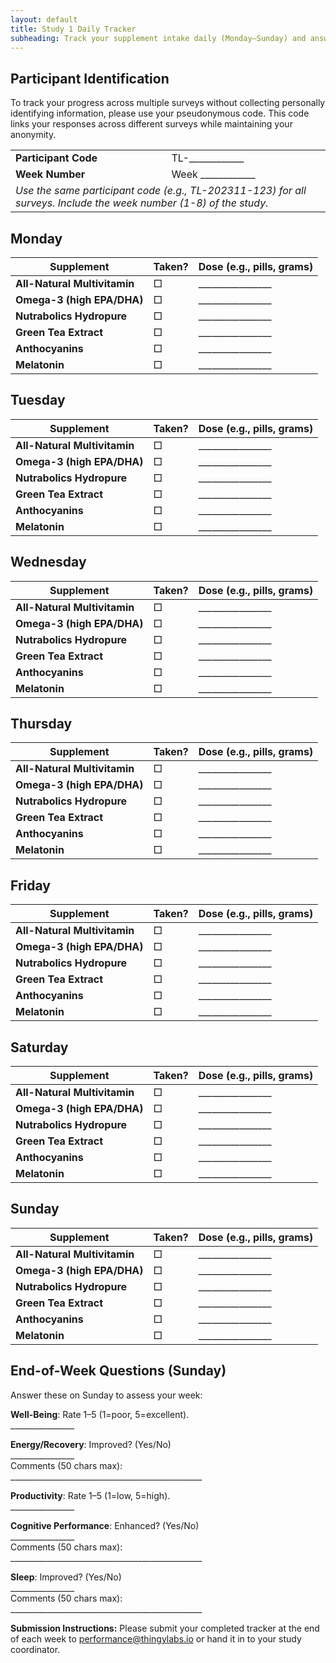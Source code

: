 ```yaml
---
layout: default
title: Study 1 Daily Tracker
subheading: Track your supplement intake daily (Monday–Sunday) and answer the end-of-week questions on Sunday. Check the box if taken and note your dose (e.g., pills, grams). See the <a href="/thingylabs-performance-initiative/docs/s1-supplement-protocol">Supplement Protocol</a> for details.
---
```


<!-- surveys/s1-daily-tracker.md -->
## Participant Identification
To track your progress across multiple surveys without collecting personally identifying information, please use your pseudonymous code. This code links your responses across different surveys while maintaining your anonymity.

<table>
  <tr>
    <td><strong>Participant Code</strong></td>
    <td class="write-in">TL-____________</td>
  </tr>
  <tr>
    <td><strong>Week Number</strong></td>
    <td class="write-in">Week ____________</td>
  </tr>
  <tr>
    <td colspan="2" class="note">
      <em>Use the same participant code (e.g., TL-202311-123) for all surveys. Include the week number (1-8) of the study.</em>
    </td>
  </tr>
</table>

## Monday
<table>
  <thead>
    <tr>
      <th>Supplement</th>
      <th>Taken?</th>
      <th>Dose (e.g., pills, grams)</th>
    </tr>
  </thead>
  <tbody>
    <tr>
      <td><strong>All-Natural Multivitamin</strong></td>
      <td>□</td>
      <td class="write-in">________________</td>
    </tr>
    <tr>
      <td><strong>Omega-3 (high EPA/DHA)</strong></td>
      <td>□</td>
      <td class="write-in">________________</td>
    </tr>
    <tr>
      <td><strong>Nutrabolics Hydropure</strong></td>
      <td>□</td>
      <td class="write-in">________________</td>
    </tr>
    <tr>
      <td><strong>Green Tea Extract</strong></td>
      <td>□</td>
      <td class="write-in">________________</td>
    </tr>
    <tr>
      <td><strong>Anthocyanins</strong></td>
      <td>□</td>
      <td class="write-in">________________</td>
    </tr>
    <tr>
      <td><strong>Melatonin</strong></td>
      <td>□</td>
      <td class="write-in">________________</td>
    </tr>
  </tbody>
</table>

## Tuesday
<table>
  <thead>
    <tr>
      <th>Supplement</th>
      <th>Taken?</th>
      <th>Dose (e.g., pills, grams)</th>
    </tr>
  </thead>
  <tbody>
    <tr>
      <td><strong>All-Natural Multivitamin</strong></td>
      <td>□</td>
      <td class="write-in">________________</td>
    </tr>
    <tr>
      <td><strong>Omega-3 (high EPA/DHA)</strong></td>
      <td>□</td>
      <td class="write-in">________________</td>
    </tr>
    <tr>
      <td><strong>Nutrabolics Hydropure</strong></td>
      <td>□</td>
      <td class="write-in">________________</td>
    </tr>
    <tr>
      <td><strong>Green Tea Extract</strong></td>
      <td>□</td>
      <td class="write-in">________________</td>
    </tr>
    <tr>
      <td><strong>Anthocyanins</strong></td>
      <td>□</td>
      <td class="write-in">________________</td>
    </tr>
    <tr>
      <td><strong>Melatonin</strong></td>
      <td>□</td>
      <td class="write-in">________________</td>
    </tr>
  </tbody>
</table>

## Wednesday
<table>
  <thead>
    <tr>
      <th>Supplement</th>
      <th>Taken?</th>
      <th>Dose (e.g., pills, grams)</th>
    </tr>
  </thead>
  <tbody>
    <tr>
      <td><strong>All-Natural Multivitamin</strong></td>
      <td>□</td>
      <td class="write-in">________________</td>
    </tr>
    <tr>
      <td><strong>Omega-3 (high EPA/DHA)</strong></td>
      <td>□</td>
      <td class="write-in">________________</td>
    </tr>
    <tr>
      <td><strong>Nutrabolics Hydropure</strong></td>
      <td>□</td>
      <td class="write-in">________________</td>
    </tr>
    <tr>
      <td><strong>Green Tea Extract</strong></td>
      <td>□</td>
      <td class="write-in">________________</td>
    </tr>
    <tr>
      <td><strong>Anthocyanins</strong></td>
      <td>□</td>
      <td class="write-in">________________</td>
    </tr>
    <tr>
      <td><strong>Melatonin</strong></td>
      <td>□</td>
      <td class="write-in">________________</td>
    </tr>
  </tbody>
</table>

## Thursday
<table>
  <thead>
    <tr>
      <th>Supplement</th>
      <th>Taken?</th>
      <th>Dose (e.g., pills, grams)</th>
    </tr>
  </thead>
  <tbody>
    <tr>
      <td><strong>All-Natural Multivitamin</strong></td>
      <td>□</td>
      <td class="write-in">________________</td>
    </tr>
    <tr>
      <td><strong>Omega-3 (high EPA/DHA)</strong></td>
      <td>□</td>
      <td class="write-in">________________</td>
    </tr>
    <tr>
      <td><strong>Nutrabolics Hydropure</strong></td>
      <td>□</td>
      <td class="write-in">________________</td>
    </tr>
    <tr>
      <td><strong>Green Tea Extract</strong></td>
      <td>□</td>
      <td class="write-in">________________</td>
    </tr>
    <tr>
      <td><strong>Anthocyanins</strong></td>
      <td>□</td>
      <td class="write-in">________________</td>
    </tr>
    <tr>
      <td><strong>Melatonin</strong></td>
      <td>□</td>
      <td class="write-in">________________</td>
    </tr>
  </tbody>
</table>

## Friday
<table>
  <thead>
    <tr>
      <th>Supplement</th>
      <th>Taken?</th>
      <th>Dose (e.g., pills, grams)</th>
    </tr>
  </thead>
  <tbody>
    <tr>
      <td><strong>All-Natural Multivitamin</strong></td>
      <td>□</td>
      <td class="write-in">________________</td>
    </tr>
    <tr>
      <td><strong>Omega-3 (high EPA/DHA)</strong></td>
      <td>□</td>
      <td class="write-in">________________</td>
    </tr>
    <tr>
      <td><strong>Nutrabolics Hydropure</strong></td>
      <td>□</td>
      <td class="write-in">________________</td>
    </tr>
    <tr>
      <td><strong>Green Tea Extract</strong></td>
      <td>□</td>
      <td class="write-in">________________</td>
    </tr>
    <tr>
      <td><strong>Anthocyanins</strong></td>
      <td>□</td>
      <td class="write-in">________________</td>
    </tr>
    <tr>
      <td><strong>Melatonin</strong></td>
      <td>□</td>
      <td class="write-in">________________</td>
    </tr>
  </tbody>
</table>

## Saturday
<table>
  <thead>
    <tr>
      <th>Supplement</th>
      <th>Taken?</th>
      <th>Dose (e.g., pills, grams)</th>
    </tr>
  </thead>
  <tbody>
    <tr>
      <td><strong>All-Natural Multivitamin</strong></td>
      <td>□</td>
      <td class="write-in">________________</td>
    </tr>
    <tr>
      <td><strong>Omega-3 (high EPA/DHA)</strong></td>
      <td>□</td>
      <td class="write-in">________________</td>
    </tr>
    <tr>
      <td><strong>Nutrabolics Hydropure</strong></td>
      <td>□</td>
      <td class="write-in">________________</td>
    </tr>
    <tr>
      <td><strong>Green Tea Extract</strong></td>
      <td>□</td>
      <td class="write-in">________________</td>
    </tr>
    <tr>
      <td><strong>Anthocyanins</strong></td>
      <td>□</td>
      <td class="write-in">________________</td>
    </tr>
    <tr>
      <td><strong>Melatonin</strong></td>
      <td>□</td>
      <td class="write-in">________________</td>
    </tr>
  </tbody>
</table>

## Sunday
<table>
  <thead>
    <tr>
      <th>Supplement</th>
      <th>Taken?</th>
      <th>Dose (e.g., pills, grams)</th>
    </tr>
  </thead>
  <tbody>
    <tr>
      <td><strong>All-Natural Multivitamin</strong></td>
      <td>□</td>
      <td class="write-in">________________</td>
    </tr>
    <tr>
      <td><strong>Omega-3 (high EPA/DHA)</strong></td>
      <td>□</td>
      <td class="write-in">________________</td>
    </tr>
    <tr>
      <td><strong>Nutrabolics Hydropure</strong></td>
      <td>□</td>
      <td class="write-in">________________</td>
    </tr>
    <tr>
      <td><strong>Green Tea Extract</strong></td>
      <td>□</td>
      <td class="write-in">________________</td>
    </tr>
    <tr>
      <td><strong>Anthocyanins</strong></td>
      <td>□</td>
      <td class="write-in">________________</td>
    </tr>
    <tr>
      <td><strong>Melatonin</strong></td>
      <td>□</td>
      <td class="write-in">________________</td>
    </tr>
  </tbody>
</table>

## End-of-Week Questions (Sunday)
Answer these on Sunday to assess your week:

<div class="end-of-week">
  <p><strong>Well-Being</strong>: Rate 1–5 (1=poor, 5=excellent).<br>
  <span class="write-in">________________</span></p>

  <p><strong>Energy/Recovery</strong>: Improved? (Yes/No)<br>
  <span class="write-in">________________</span><br>
  Comments (50 chars max):<br>
  <span class="write-in long">________________________________________________</span></p>

  <p><strong>Productivity</strong>: Rate 1–5 (1=low, 5=high).<br>
  <span class="write-in">________________</span></p>

  <p><strong>Cognitive Performance</strong>: Enhanced? (Yes/No)<br>
  <span class="write-in">________________</span><br>
  Comments (50 chars max):<br>
  <span class="write-in long">________________________________________________</span></p>

  <p><strong>Sleep</strong>: Improved? (Yes/No)<br>
  <span class="write-in">________________</span><br>
  Comments (50 chars max):<br>
  <span class="write-in long">________________________________________________</span></p>
</div>

<div class="submission-note">
  <p><strong>Submission Instructions:</strong> Please submit your completed tracker at the end of each week to <a href="mailto:performance@thingylabs.io">performance@thingylabs.io</a> or hand it in to your study coordinator.</p>
</div>
